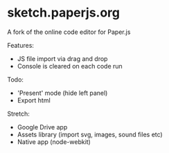 # sketch.paperjs.org
A fork of the online code editor for Paper.js

Features:

- JS file import via drag and drop
- Console is cleared on each code run

Todo:

- 'Present' mode (hide left panel)
- Export html

Stretch:

- Google Drive app
- Assets library (import svg, images, sound files etc)
- Native app (node-webkit)
